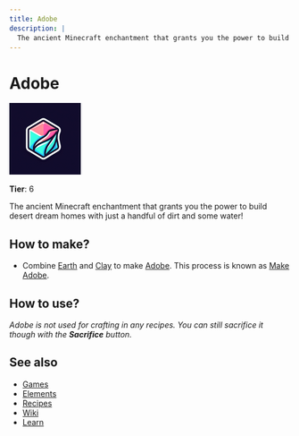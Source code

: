 ```yaml
---
title: Adobe
description: |
  The ancient Minecraft enchantment that grants you the power to build desert dream homes with just a handful of dirt and some water!
---
```

# Adobe

![](../images/item.adobe.png)

**Tier**: 6

The ancient Minecraft enchantment that grants you the power to build desert dream homes with just a handful of dirt and some water!

## How to make?

* Combine [Earth](/wiki/elements/earth) and [Clay](/wiki/elements/clay) to make [Adobe](/wiki/elements/adobe). This process is known as [Make Adobe](/wiki/recipes/make-adobe).

## How to use?

_Adobe is not used for crafting in any recipes. You can still sacrifice it though with the **Sacrifice** button._

## See also

* [Games](/wiki/games)
* [Elements](/wiki/elements)
* [Recipes](/wiki/recipes)
* [Wiki](/wiki/index)
* [Learn](/learn/index)